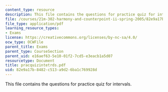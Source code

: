 ```yaml
---
content_type: resource
description: This file contains the questions for practice quiz for intervals.
file: /courses/21m-302-harmony-and-counterpoint-ii-spring-2005/82e9a17b8482c513a9d26ba1c769928d_pracquizintetrds.pdf
file_type: application/pdf
learning_resource_types:
- Exams
license: https://creativecommons.org/licenses/by-nc-sa/4.0/
ocw_type: OCWFile
parent_title: Exams
parent_type: CourseSection
parent_uid: e16aef63-5e10-01f2-7cd5-e3eacb1a5d07
resourcetype: Document
title: pracquizintetrds.pdf
uid: 82e9a17b-8482-c513-a9d2-6ba1c769928d
---
```

This file contains the questions for practice quiz for intervals.